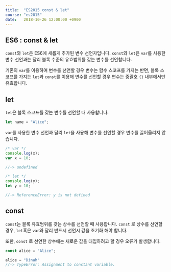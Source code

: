 ```yaml
---
title: 	"ES2015 const & let"
course: "es2015"
date:   2018-10-26 12:00:00 +0900
---
```




## ES6 : const & let

`const`와 `let`은 ES6에 새롭게 추가된 변수 선언자입니다. `const`와 `let`은 `var`를 사용한 변수 선언과는 달리 블록 수준의 유효범위를 갖는 변수를 선언합니다.

기존의 `var`를 이용하여 변수를 선언할 경우 변수는 함수 스코프를 가지는 반면, 블록 스코프를 가지는 `let`과 `const`를 이용해 변수를 선언할 경우 변수는 중괄호 `{}` 내부에서만 유효합니다.



## let

`let`은 블록 스코프를 갖는 변수를 선언할 때 사용합니다.

```js
let name = "Alice";
```



`var`를 사용한 변수 선언과 달리 `let`을 사용해 변수를 선언할 경우 변수를 끌어올리지 않습니다.

```js
/* var */
console.log(x);
var x = 10;

//-> undefined

/* let */
console.log(y);
let y = 10;

//-> ReferenceError: y is not defined
```





## const

`const`는 블록 유효범위를 갖는 상수를 선언할 때 사용합니다. `const` 로 상수를 선언할 경우, `let`혹은 `var`와 달리 반드시 선언시 값을 초기화 해야 합니다. 

또한, `const` 로 선언한 상수에는 새로운 값을 대입하려고 할 경우 오류가 발생합니다.

```js
const alice = "Alice";

alice = "Dinah"
//-> TypeError: Assignment to constant variable.
```

